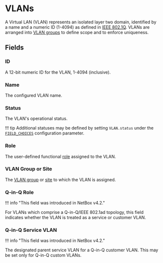 # VLANs

A Virtual LAN (VLAN) represents an isolated layer two domain, identified by a name and a numeric ID (1-4094) as defined in [IEEE 802.1Q](https://en.wikipedia.org/wiki/IEEE_802.1Q). VLANs are arranged into [VLAN groups](./vlangroup.md) to define scope and to enforce uniqueness.

## Fields

### ID

A 12-bit numeric ID for the VLAN, 1-4094 (inclusive).

### Name

The configured VLAN name.

### Status

The VLAN's operational status.

!!! tip
    Additional statuses may be defined by setting `VLAN.status` under the [`FIELD_CHOICES`](../../configuration/data-validation.md#field_choices) configuration parameter.

### Role

The user-defined functional [role](./role.md) assigned to the VLAN.

### VLAN Group or Site

The [VLAN group](./vlangroup.md) or [site](../dcim/site.md) to which the VLAN is assigned.

### Q-in-Q Role

!!! info "This field was introduced in NetBox v4.2."

For VLANs which comprise a Q-in-Q/IEEE 802.1ad topology, this field indicates whether the VLAN is treated as a service or customer VLAN.

### Q-in-Q Service VLAN

!!! info "This field was introduced in NetBox v4.2."

The designated parent service VLAN for a Q-in-Q customer VLAN. This may be set only for Q-in-Q custom VLANs.
